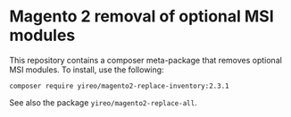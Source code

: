 # Magento 2 removal of optional MSI modules
This repository contains a composer meta-package that removes optional MSI modules. To install, use the following:

    composer require yireo/magento2-replace-inventory:2.3.1
    
See also the package `yireo/magento2-replace-all`.
